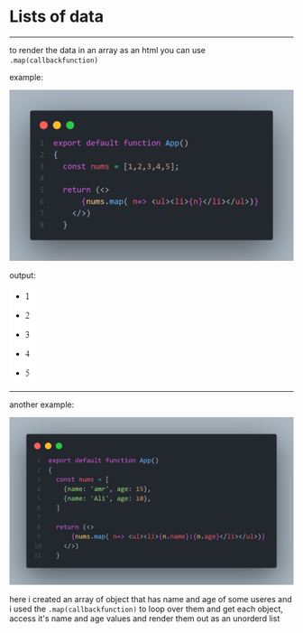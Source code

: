 # Lists of data

---

to render the data in an array as an html you can use ``.map(callbackfunction)``

example: 

![Array](Imgs/LISTSOFDATAEXAMPLE01.png)

output:

![Output](Imgs/LISTOFDATAOUTPUT01.png)

---

another example:

![Exapmle2](Imgs/LISTSOFDATAEXAMPLE02.png)

here i created an array of object that has name and age of some useres and i used the ``.map(callbackfunction)`` to loop over them and get each object, access it's name and age values and render them out as an unorderd list